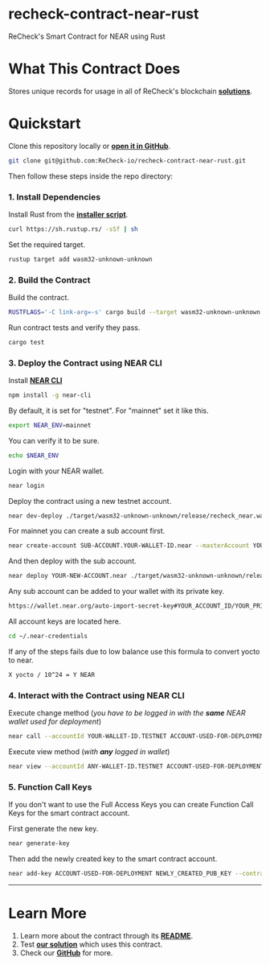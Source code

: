 # recheck-contract-near-rust

ReCheck's Smart Contract for NEAR using Rust

# What This Contract Does

Stores unique records for usage in all of ReCheck's blockchain [**solutions**](https://recheck.io).
<br />

# Quickstart

Clone this repository locally or [**open it in GitHub**](https://github.com/ReCheck-io/recheck-contract-near-rust).

```bash
git clone git@github.com:ReCheck-io/recheck-contract-near-rust.git
```

Then follow these steps inside the repo directory:

### 1. Install Dependencies

Install Rust from the [**installer script**](https://rustup.rs).

```bash
curl https://sh.rustup.rs/ -sSf | sh
```

Set the required target.

```bash
rustup target add wasm32-unknown-unknown
```

### 2. Build the Contract

Build the contract.

```bash
RUSTFLAGS='-C link-arg=-s' cargo build --target wasm32-unknown-unknown --release
```

Run contract tests and verify they pass.

```bash
cargo test
```

### 3. Deploy the Contract using NEAR CLI

Install [**NEAR CLI**](https://github.com/near/near-cli)

```bash
npm install -g near-cli
```

By default, it is set for "testnet". For "mainnet" set it like this.

```bash
export NEAR_ENV=mainnet
```

You can verify it to be sure.

```bash
echo $NEAR_ENV
```

Login with your NEAR wallet.

```bash
near login
```

Deploy the contract using a new testnet account.

```bash
near dev-deploy ./target/wasm32-unknown-unknown/release/recheck_near.wasm
```

For mainnet you can create a sub account first.

```bash
near create-account SUB-ACCOUNT.YOUR-WALLET-ID.near --masterAccount YOUR-WALLET-ID.near --initialBalance DESIRED-AMMOUNT
```

And then deploy with the sub account.

```bash
near deploy YOUR-NEW-ACCOUNT.near ./target/wasm32-unknown-unknown/release/recheck_near.wasm
```

Any sub account can be added to your wallet with its private key.

```bash
https://wallet.near.org/auto-import-secret-key#YOUR_ACCOUNT_ID/YOUR_PRIVATE_KEY
```

All account keys are located here.

```bash
cd ~/.near-credentials
```

If any of the steps fails due to low balance use this formula to convert yocto to near.

```bash
X yocto / 10^24 = Y NEAR
```

### 4. Interact with the Contract using NEAR CLI

Execute change method (*you have to be logged in with the **same** NEAR wallet used for deployment*)

```bash
near call --accountId YOUR-WALLET-ID.TESTNET ACCOUNT-USED-FOR-DEPLOYMENT createSubRecordWithExtras2 '{"record_id_str":"SET_HASH_VALUE","parent_record_id_str":"SET_HASH_VALUE","trail_str":"SET_HASH_VALUE","trail_signature_str":"SET_HASH_VALUE","extra_0_str":"SET_HASH_VALUE","extra_1_str":"SET_HASH_VALUE"}'
```

Execute view method (*with **any** logged in wallet*)

```bash
near view --accountId ANY-WALLET-ID.TESTNET ACCOUNT-USED-FOR-DEPLOYMENT records '{"record_id_str":"SET_HASH_VALUE"}'
```

### 5. Function Call Keys

If you don't want to use the Full Access Keys you can create Function Call Keys for the smart contract account.

First generate the new key.

```bash
near generate-key
```

Then add the newly created key to the smart contract account.

```bash
near add-key ACCOUNT-USED-FOR-DEPLOYMENT NEWLY_CREATED_PUB_KEY --contract-id ACCOUNT-USED-FOR-DEPLOYMENT
```

---

# Learn More

1. Learn more about the contract through its [**README**](./README.md).
2. Test [**our solution**](https://beta.recheck.io/) which uses this contract.
3. Check our [**GitHub**](https://github.com/ReCheck-io/) for more.

